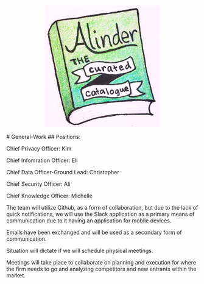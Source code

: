 <p align="center"><img src="AlinderLogo.jpg" width="300" alt="Alinder Logo"/></p>
# General-Work
## Positions: 

  Chief Privacy Officer: Kim
  
  Chief Infomration Officer: Eli
  
  Chief Data Officer-Ground Lead: Christopher
  
  Chief Security Officer: Ali
  
  Chief Knowledge Officer: Michelle
  
  The team will utilize Github, as a form of collaboration, but due to the lack of quick notifications, we will use the Slack application as a primary means of communication due to it having an application for mobile devices.
  
  Emails have been exchanged and will be used as a secondary form of communication.
  
  Situation will dictate if we will schedule physical meetings.
  
  Meetings will take place to collaborate on planning and execution for where the firm needs to go and analyzing competitors and new entrants within the market. 
